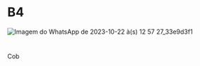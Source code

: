# B4 

![Imagem do WhatsApp de 2023-10-22 à(s) 12 57 27_33e9d3f1](https://github.com/ArthurSilvaVieira/Logica/assets/126774200/33d180f2-e0ff-4947-a400-e3465476a080)

<h1> </h1>









<h1> </h1>

Cob
